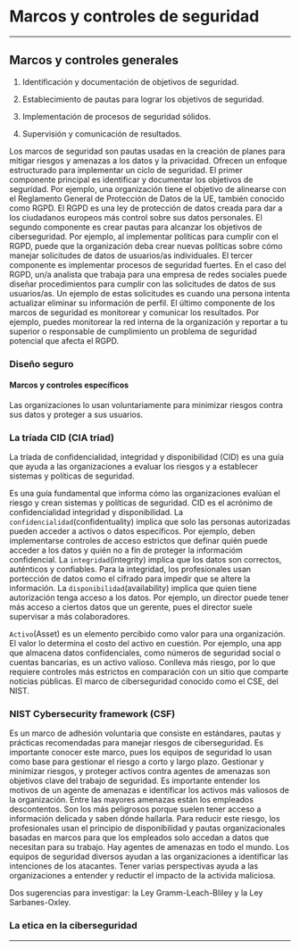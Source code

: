 # Marcos y controles de seguridad

***

## Marcos y controles generales

1. Identificación y documentación de objetivos de seguridad.

2. Establecimiento de pautas para lograr los objetivos de seguridad.

3. Implementación de procesos de seguridad sólidos.

4. Supervisión y comunicación de resultados.

Los marcos de seguridad son pautas usadas en la creación de planes para mitigar riesgos y amenazas a los datos y la privacidad. Ofrecen un enfoque estructurado para implementar un ciclo de seguridad. El primer componente principal es identificar y documentar los objetivos de seguridad. Por ejemplo, una organización tiene el objetivo de alinearse con el Reglamento General de Protección de Datos de la UE, también conocido como RGPD. El RGPD es una ley de protección de datos creada para dar a los ciudadanos europeos más control sobre sus datos personales. El segundo componente es crear pautas para alcanzar los objetivos de ciberseguridad.
Por ejemplo, al implementar políticas para cumplir con el RGPD, puede que la organización deba crear nuevas políticas sobre cómo manejar solicitudes de datos de usuarios/as individuales. El tercer componente es implementar procesos de seguridad fuertes. En el caso del RGPD, un/a analista que trabaja para una empresa de redes sociales puede diseñar procedimientos para cumplir con las solicitudes de datos de sus usuarios/as. Un ejemplo de estas solicitudes es cuando una persona intenta actualizar eliminar su información de perfil. El último componente de los marcos de seguridad es monitorear y comunicar los resultados. Por ejemplo, puedes monitorear la red interna de la organización y reportar a tu superior o responsable de cumplimiento un problema de seguridad potencial que afecta el RGPD.

### Diseño seguro

#### Marcos y controles específicos

Las organizaciones lo usan voluntariamente para minimizar riesgos contra sus datos y proteger a sus usuarios.

### La tríada CID (CIA triad)

La tríada de confidencialidad, integridad y disponibilidad (CID) es una guía que ayuda a las organizaciones a evaluar los riesgos y a establecer sistemas y políticas de seguridad.

Es una guía fundamental que informa cómo las organizaciones evalúan el riesgo y crean sistemas y políticas de seguridad. CID es el acrónimo de confidencialidad integridad y disponibilidad. La `confidencialidad`(confidentuality) implica que solo las personas autorizadas pueden acceder a activos o datos específicos. Por ejemplo, deben implementarse controles de acceso estrictos que definar quién puede acceder a los datos y quién no a fin de proteger la informacióm confidencial.
La `integridad`(integrity) implica que los datos son correctos, auténticos y confiables. Para la integridad, los profesionales usan portección de datos como el cifrado para impedir que se altere la información.
La `disponibilidad`(availability) implica que quien tiene autorización tenga acceso a los datos. Por ejemplo, un director puede tener más acceso a ciertos datos que un gerente, pues el director suele supervisar a más colaboradores.

`Activo`(Asset) es un elemento percibido como valor para una organización. El valor lo determina el costo del activo en cuestión. Por ejemplo, una app que almacena datos confidenciales, como números de seguridad social o cuentas bancarias, es un activo valioso. Conlleva más riesgo, por lo que requiere controles más estrictos en comparación con un sitio que comparte noticias públicas. El marco de ciberseguridad conocido como el CSE, del NIST.

### NIST Cybersecurity framework (CSF)

Es un marco de adhesión voluntaria que consiste en estándares, pautas y prácticas recomendadas para manejar riesgos de ciberseguridad. Es importante conocer este marco, pues los equipos de seguridad lo usan como base para gestionar el riesgo a corto y largo plazo. Gestionar y minimizar riesgos, y proteger activos contra agentes de amenazas son objetivos clave del trabajo de seguridad. Es importante entender los motivos de un agente de amenazas e identificar los activos más valiosos de la organización. Entre las mayores amenazas están los empleados descontentos. Son los más peligrosos porque suelen tener acceso a información delicada y saben dónde hallarla. Para reducir este riesgo, los profesionales usan el principio de disponibilidad y pautas organizacionales basadas en marcos para que los empleados solo accedan a datos que necesitan para su trabajo. Hay agentes de amenazas en todo el mundo. Los equipos de seguridad diversos ayudan a las organizaciones a identificar las intenciones de los atacantes. Tener varias perspectivas ayuda a las organizaciones a entender y reductir el impacto de la activida maliciosa.

Dos sugerencias para investigar: la Ley Gramm-Leach-Bliley y la Ley Sarbanes-Oxley.

### La etica en la ciberseguridad

***
